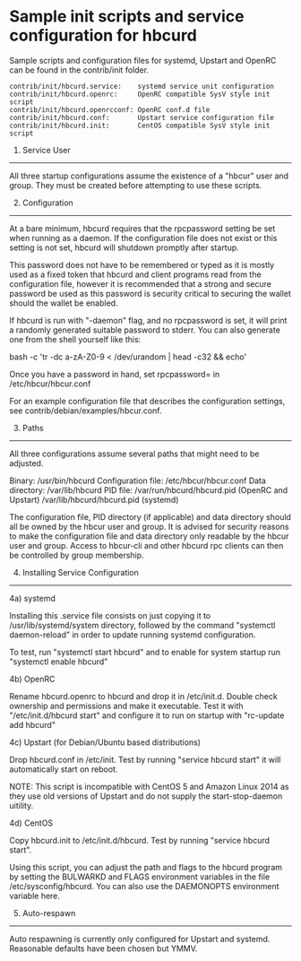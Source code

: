 Sample init scripts and service configuration for hbcurd
==========================================================

Sample scripts and configuration files for systemd, Upstart and OpenRC
can be found in the contrib/init folder.

    contrib/init/hbcurd.service:    systemd service unit configuration
    contrib/init/hbcurd.openrc:     OpenRC compatible SysV style init script
    contrib/init/hbcurd.openrcconf: OpenRC conf.d file
    contrib/init/hbcurd.conf:       Upstart service configuration file
    contrib/init/hbcurd.init:       CentOS compatible SysV style init script

1. Service User
---------------------------------

All three startup configurations assume the existence of a "hbcur" user
and group.  They must be created before attempting to use these scripts.

2. Configuration
---------------------------------

At a bare minimum, hbcurd requires that the rpcpassword setting be set
when running as a daemon.  If the configuration file does not exist or this
setting is not set, hbcurd will shutdown promptly after startup.

This password does not have to be remembered or typed as it is mostly used
as a fixed token that hbcurd and client programs read from the configuration
file, however it is recommended that a strong and secure password be used
as this password is security critical to securing the wallet should the
wallet be enabled.

If hbcurd is run with "-daemon" flag, and no rpcpassword is set, it will
print a randomly generated suitable password to stderr.  You can also
generate one from the shell yourself like this:

bash -c 'tr -dc a-zA-Z0-9 < /dev/urandom | head -c32 && echo'

Once you have a password in hand, set rpcpassword= in /etc/hbcur/hbcur.conf

For an example configuration file that describes the configuration settings,
see contrib/debian/examples/hbcur.conf.

3. Paths
---------------------------------

All three configurations assume several paths that might need to be adjusted.

Binary:              /usr/bin/hbcurd
Configuration file:  /etc/hbcur/hbcur.conf
Data directory:      /var/lib/hbcurd
PID file:            /var/run/hbcurd/hbcurd.pid (OpenRC and Upstart)
                     /var/lib/hbcurd/hbcurd.pid (systemd)

The configuration file, PID directory (if applicable) and data directory
should all be owned by the hbcur user and group.  It is advised for security
reasons to make the configuration file and data directory only readable by the
hbcur user and group.  Access to hbcur-cli and other hbcurd rpc clients
can then be controlled by group membership.

4. Installing Service Configuration
-----------------------------------

4a) systemd

Installing this .service file consists on just copying it to
/usr/lib/systemd/system directory, followed by the command
"systemctl daemon-reload" in order to update running systemd configuration.

To test, run "systemctl start hbcurd" and to enable for system startup run
"systemctl enable hbcurd"

4b) OpenRC

Rename hbcurd.openrc to hbcurd and drop it in /etc/init.d.  Double
check ownership and permissions and make it executable.  Test it with
"/etc/init.d/hbcurd start" and configure it to run on startup with
"rc-update add hbcurd"

4c) Upstart (for Debian/Ubuntu based distributions)

Drop hbcurd.conf in /etc/init.  Test by running "service hbcurd start"
it will automatically start on reboot.

NOTE: This script is incompatible with CentOS 5 and Amazon Linux 2014 as they
use old versions of Upstart and do not supply the start-stop-daemon uitility.

4d) CentOS

Copy hbcurd.init to /etc/init.d/hbcurd. Test by running "service hbcurd start".

Using this script, you can adjust the path and flags to the hbcurd program by
setting the BULWARKD and FLAGS environment variables in the file
/etc/sysconfig/hbcurd. You can also use the DAEMONOPTS environment variable here.

5. Auto-respawn
-----------------------------------

Auto respawning is currently only configured for Upstart and systemd.
Reasonable defaults have been chosen but YMMV.
